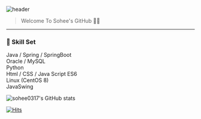 ![header](https://capsule-render.vercel.app/api?type=venom&color=timeGradient&height=200&section=header&text=Sohee%20Park%20💻&fontSize=55&animation=fadeIn)
>Welcome To Sohee's GitHub 🙌🏻
---
### 🔧  ️Skill Set
Java / Spring / SpringBoot <br>
Oracle / MySQL <br>
Python <br>
Html / CSS / Java Script ES6 <br>
Linux (CentOS 8) <br>
JavaSwing

![sohee0317's GitHub stats](https://github-readme-stats.vercel.app/api?username=sohee0317&include_all_commits=true&show_icons=true&theme=radical)

[![Hits](https://hits.seeyoufarm.com/api/count/incr/badge.svg?url=https%3A%2F%2Fgithub.com%2Fsohee0317&count_bg=%23F941F2&title_bg=%23604F64&icon=&icon_color=%23E7E7E7&title=hits&edge_flat=false)](https://hits.seeyoufarm.com)

<!--
**sohee0317/sohee0317** is a ✨ _special_ ✨ repository because its `README.md` (this file) appears on your GitHub profile.

Here are some ideas to get you started:

- 🔭 I’m currently working on ...
- 🌱 I’m currently learning ...
- 👯 I’m looking to collaborate on ...
- 🤔 I’m looking for help with ...
- 💬 Ask me about ...
- 📫 How to reach me: ...
- 😄 Pronouns: ...
- ⚡ Fun fact: ...
-->

